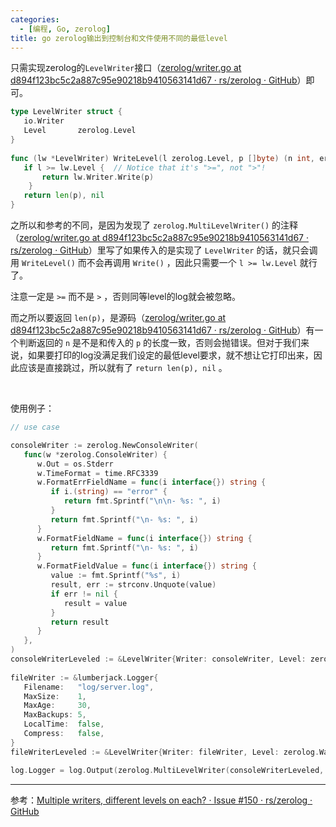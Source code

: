 ```yaml
---
categories:
  - [编程, Go, zerolog]
title: go zerolog输出到控制台和文件使用不同的最低level
---
```


只需实现zerolog的`LevelWriter`接口（[zerolog/writer.go at d894f123bc5c2a887c95e90218b9410563141d67 · rs/zerolog · GitHub](https://github.com/rs/zerolog/blob/d894f123bc5c2a887c95e90218b9410563141d67/writer.go#L15-L18)）即可。

```go
type LevelWriter struct {  
   io.Writer   
   Level       zerolog.Level  
}  
  
func (lw *LevelWriter) WriteLevel(l zerolog.Level, p []byte) (n int, err error) {  
   if l >= lw.Level {  // Notice that it's ">=", not ">"!
	   return lw.Writer.Write(p)  
	}
   return len(p), nil
}
```

之所以和参考的不同，是因为发现了 `zerolog.MultiLevelWriter()` 的注释（[zerolog/writer.go at d894f123bc5c2a887c95e90218b9410563141d67 · rs/zerolog · GitHub](https://github.com/rs/zerolog/blob/d894f123bc5c2a887c95e90218b9410563141d67/writer.go#L90-L93)）里写了如果传入的是实现了 `LevelWriter` 的话，就只会调用 `WriteLevel()` 而不会再调用 `Write()` ，因此只需要一个 `l >= lw.Level` 就行了。

注意一定是 `>=` 而不是 `>` ，否则同等level的log就会被忽略。

而之所以要返回 `len(p)`，是源码（[zerolog/writer.go at d894f123bc5c2a887c95e90218b9410563141d67 · rs/zerolog · GitHub](https://github.com/rs/zerolog/blob/d894f123bc5c2a887c95e90218b9410563141d67/writer.go#L82-L83)）有一个判断返回的 `n` 是不是和传入的 `p` 的长度一致，否则会抛错误。但对于我们来说，如果要打印的log没满足我们设定的最低level要求，就不想让它打印出来，因此应该是直接跳过，所以就有了 `return len(p), nil` 。

<br>

使用例子：

```go
// use case

consoleWriter := zerolog.NewConsoleWriter(  
   func(w *zerolog.ConsoleWriter) {  
      w.Out = os.Stderr  
      w.TimeFormat = time.RFC3339  
      w.FormatErrFieldName = func(i interface{}) string {  
         if i.(string) == "error" {  
            return fmt.Sprintf("\n\n- %s: ", i)  
         }  
         return fmt.Sprintf("\n- %s: ", i)  
      }  
      w.FormatFieldName = func(i interface{}) string {  
         return fmt.Sprintf("\n- %s: ", i)  
      }  
      w.FormatFieldValue = func(i interface{}) string {  
         value := fmt.Sprintf("%s", i)  
         result, err := strconv.Unquote(value)  
         if err != nil {  
            result = value  
         }  
         return result  
      }  
   },  
)  
consoleWriterLeveled := &LevelWriter{Writer: consoleWriter, Level: zerolog.DebugLevel}  // Writer就是struct里的匿名字段io.Writer
  
fileWriter := &lumberjack.Logger{  
   Filename:   "log/server.log",  
   MaxSize:    1,  
   MaxAge:     30,  
   MaxBackups: 5,  
   LocalTime:  false,  
   Compress:   false,  
}  
fileWriterLeveled := &LevelWriter{Writer: fileWriter, Level: zerolog.WarnLevel}

log.Logger = log.Output(zerolog.MultiLevelWriter(consoleWriterLeveled, fileWriterLeveled))
```

***

参考：[Multiple writers, different levels on each? · Issue #150 · rs/zerolog · GitHub](https://github.com/rs/zerolog/issues/150#issuecomment-764720813)
